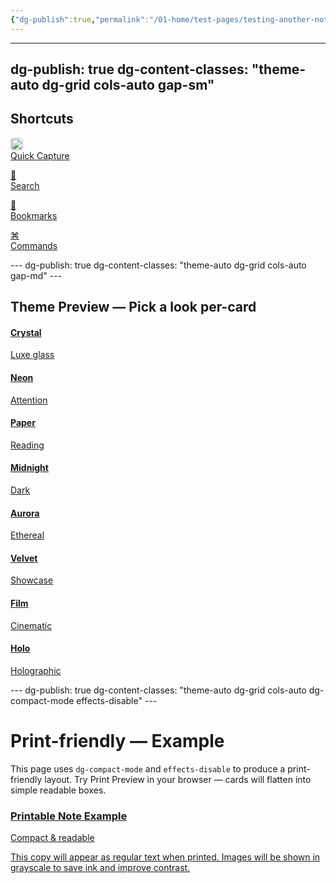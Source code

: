 ```yaml
---
{"dg-publish":true,"permalink":"/01-home/test-pages/testing-another-note-1-1-1-1-1-1/","noteIcon":"","created":"2025-09-22T17:00:13.875+02:00","updated":"2025-09-22T17:02:02.139+02:00"}
---
```


---
dg-publish: true
dg-content-classes: "theme-auto dg-grid cols-auto gap-sm"
---

<h2 class="dg-title">Shortcuts</h2>

<div class="dg-grid cols-auto">
  <a class="dg-card dg-link card-compact card-theme-minimal" href="/capture"><div class="compact-icon"><img src="/img/MALOGO/Fullflavor.png" style="width:20px;height:20px;border-radius:4px"></div><div class="compact-text">Quick Capture</div></a>

  <a class="dg-card dg-link card-compact card-theme-mono" href="/search"><div class="compact-icon">🔎</div><div class="compact-text">Search</div></a>

  <a class="dg-card dg-link card-compact card-theme-paper" href="/bookmarks"><div class="compact-icon">🔖</div><div class="compact-text">Bookmarks</div></a>

  <a class="dg-card dg-link card-compact card-theme-terminal" href="/terminal"><div class="compact-icon">⌘</div><div class="compact-text">Commands</div></a>
</div>
---
dg-publish: true
dg-content-classes: "theme-auto dg-grid cols-auto gap-md"
---

<h2 class="dg-title">Theme Preview — Pick a look per-card</h2>

<div class="dg-grid cols-auto">
  <a class="dg-card dg-link dg-card--md card-theme-crystal" href="#"><div class="dg-content"><h4 class="dg-title">Crystal</h4><div class="dg-sub">Luxe glass</div></div></a>

  <a class="dg-card dg-link dg-card--md card-theme-neon card-theme-strong effect-shimmer" href="#"><div class="dg-content"><h4 class="dg-title">Neon</h4><div class="dg-sub">Attention</div></div></a>

  <a class="dg-card dg-link dg-card--md card-theme-paper" href="#"><div class="dg-content"><h4 class="dg-title">Paper</h4><div class="dg-sub">Reading</div></div></a>

  <a class="dg-card dg-link dg-card--md card-theme-midnight" href="#"><div class="dg-content"><h4 class="dg-title">Midnight</h4><div class="dg-sub">Dark</div></div></a>

  <a class="dg-card dg-link dg-card--md card-theme-aurora" href="#"><div class="dg-content"><h4 class="dg-title">Aurora</h4><div class="dg-sub">Ethereal</div></div></a>

  <a class="dg-card dg-link dg-card--md card-theme-velvet effect-glow" href="#"><div class="dg-content"><h4 class="dg-title">Velvet</h4><div class="dg-sub">Showcase</div></div></a>

  <a class="dg-card dg-link dg-card--md card-theme-film" href="#"><div class="dg-content"><h4 class="dg-title">Film</h4><div class="dg-sub">Cinematic</div></div></a>

  <a class="dg-card dg-link dg-card--md card-theme-holo" href="#"><div class="dg-content"><h4 class="dg-title">Holo</h4><div class="dg-sub">Holographic</div></div></a>
</div>
---
dg-publish: true
dg-content-classes: "theme-auto dg-grid cols-auto dg-compact-mode effects-disable"
---

# Print-friendly — Example

This page uses `dg-compact-mode` and `effects-disable` to produce a print-friendly layout. Try Print Preview in your browser — cards will flatten into simple readable boxes.

<a class="dg-card card-note" href="/notes/print-sample">
  <div class="dg-content">
    <h3 class="dg-title">Printable Note Example</h3>
    <div class="dg-sub">Compact & readable</div>
    <p class="dg-excerpt">This copy will appear as regular text when printed. Images will be shown in grayscale to save ink and improve contrast.</p>
  </div>
</a>
